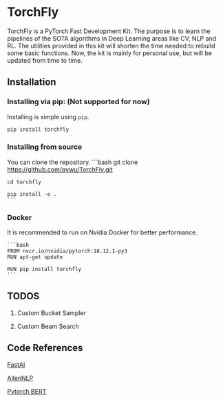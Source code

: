 # TorchFly

TorchFly is a PyTorch Fast Development Kit. The purpose is to learn the pipelines of the SOTA algorithms in Deep Learning areas like CV, NLP and RL. The utilities provided in this kit will shorten the time needed to rebuild some basic functions. Now, the kit is mainly for personal use, but will be updated from time to time. 

## Installation

### Installing via pip: (Not supported for now)
Installing is simple using `pip`.

   ```bash
   pip install torchfly
   ```
   
### Installing from source
You can clone the repository.
    ```bash
    git clone https://github.com/qywu/TorchFly.git
    
    cd torchfly
    
    pip install -e .
    ```

### Docker
It is recommended to run on Nvidia Docker for better performance.

    ```bash
    FROM nvcr.io/nvidia/pytorch:18.12.1-py3
    RUN apt-get update
    
    RUN pip install torchfly
    ```
 
 ## TODOS
 
1. Custom Bucket Sampler

2. Custom Beam Search

 
 ## Code References
 
 [FastAI](https://github.com/fastai)
 
 [AllenNLP](https://github.com/allenai/allennlp/)
 
 [Pytorch BERT](https://github.com/huggingface/pytorch-pretrained-BERT)
